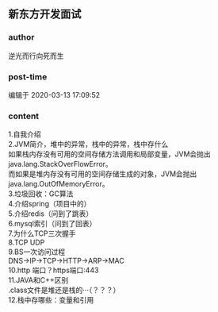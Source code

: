 ## 新东方开发面试
### author 
逆光而行向死而生
### post-time 

编辑于  2020-03-13 17:09:52
### content 
<div class="post-topic-des nc-post-content">
 <span>
  <div>
   1.自我介绍
  </div>
  <div>
   2.JVM简介，堆中的异常，栈中的异常，栈中存什么
  </div>
  <div>
   <span>
   </span>
   <span>
   </span>
   如果栈内存没有可用的空间存储方法调用和局部变量，JVM会抛出java.lang.StackOverFlowError。
  </div>
  <div>
   <span>
   </span>
   而如果是堆内存没有可用的空间存储生成的对象，JVM会抛出java.lang.OutOfMemoryError。
  </div>
  <div>
   3.垃圾回收：GC算法
  </div>
  <div>
   4.介绍spring（项目中的）
  </div>
  <div>
   5.介绍redis（问到了跳表）
  </div>
  <div>
   6.mysql索引（问到了回表）
  </div>
  <div>
   7.为什么TCP三次握手
  </div>
  <div>
   8.TCP UDP
  </div>
  <div>
   9.BS一次访问过程
  </div>
  <div>
   DNS-&gt;IP-&gt;TCP-&gt;HTTP-&gt;ARP-&gt;MAC
  </div>
  <div>
   10.http 端口？https端口:443
  </div>
  <div>
   11.JAVA和C++区别
  </div>
  <div>
   .class文件是堆还是栈的···（？？？）
  </div>
  <div>
   12.栈中存哪些：变量和引用
  </div>
 </span>
</div>
